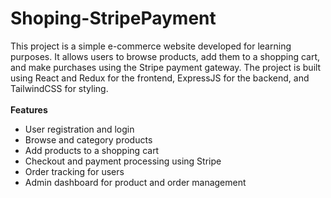 # Shoping-StripePayment
This project is a simple e-commerce website developed for learning purposes. It allows users to browse products, add them to a shopping cart, and make purchases using the Stripe payment gateway. The project is built using React and Redux for the frontend, ExpressJS for the backend, and TailwindCSS for styling.<br><br>
**Features**
- User registration and login
- Browse and category products
- Add products to a shopping cart
- Checkout and payment processing using Stripe
- Order tracking for users
- Admin dashboard for product and order management
